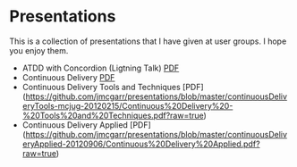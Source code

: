 Presentations
=============

This is a collection of presentations that I have given at user groups.  I hope you enjoy them.

* ATDD with Concordion (Ligtning Talk) [PDF](https://github.com/jmcgarr/presentations/blob/master/concordionLightningTalk-dcast-20110426/ATDD-Concordion.pdf?raw=true)
* Continuous Delivery [PDF](https://github.com/jmcgarr/presentations/blob/master/continuousDelivery-mcjug-20110615/Continuous%20Delivery.pdf?raw=true)
* Continuous Delivery Tools and Techniques [PDF] (https://github.com/jmcgarr/presentations/blob/master/continuousDeliveryTools-mcjug-20120215/Continuous%20Delivery%20-%20Tools%20and%20Techniques.pdf?raw=true)
* Continuous Delivery Applied [PDF] (https://github.com/jmcgarr/presentations/blob/master/continuousDeliveryApplied-20120906/Continuous%20Delivery%20Applied.pdf?raw=true)